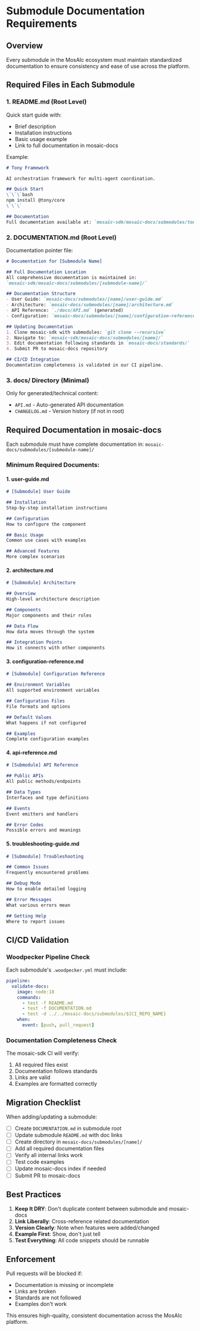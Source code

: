 # Submodule Documentation Requirements

## Overview

Every submodule in the MosAIc ecosystem must maintain standardized documentation to ensure consistency and ease of use across the platform.

## Required Files in Each Submodule

### 1. README.md (Root Level)
Quick start guide with:
- Brief description
- Installation instructions  
- Basic usage example
- Link to full documentation in mosaic-docs

Example:
```markdown
# Tony Framework

AI orchestration framework for multi-agent coordination.

## Quick Start
\`\`\`bash
npm install @tony/core
\`\`\`

## Documentation
Full documentation available at: `mosaic-sdk/mosaic-docs/submodules/tony/`
```

### 2. DOCUMENTATION.md (Root Level)
Documentation pointer file:

```markdown
# Documentation for [Submodule Name]

## Full Documentation Location
All comprehensive documentation is maintained in:
`mosaic-sdk/mosaic-docs/submodules/[submodule-name]/`

## Documentation Structure
- User Guide: `mosaic-docs/submodules/[name]/user-guide.md`
- Architecture: `mosaic-docs/submodules/[name]/architecture.md`  
- API Reference: `./docs/API.md` (generated)
- Configuration: `mosaic-docs/submodules/[name]/configuration-reference.md`

## Updating Documentation
1. Clone mosaic-sdk with submodules: `git clone --recursive`
2. Navigate to: `mosaic-sdk/mosaic-docs/submodules/[name]/`
3. Edit documentation following standards in `mosaic-docs/standards/`
4. Submit PR to mosaic-docs repository

## CI/CD Integration
Documentation completeness is validated in our CI pipeline.
```

### 3. docs/ Directory (Minimal)
Only for generated/technical content:
- `API.md` - Auto-generated API documentation
- `CHANGELOG.md` - Version history (if not in root)

## Required Documentation in mosaic-docs

Each submodule must have complete documentation in:
`mosaic-docs/submodules/[submodule-name]/`

### Minimum Required Documents:

#### 1. user-guide.md
```markdown
# [Submodule] User Guide

## Installation
Step-by-step installation instructions

## Configuration  
How to configure the component

## Basic Usage
Common use cases with examples

## Advanced Features
More complex scenarios
```

#### 2. architecture.md
```markdown
# [Submodule] Architecture

## Overview
High-level architecture description

## Components
Major components and their roles

## Data Flow
How data moves through the system

## Integration Points
How it connects with other components
```

#### 3. configuration-reference.md
```markdown
# [Submodule] Configuration Reference

## Environment Variables
All supported environment variables

## Configuration Files
File formats and options

## Default Values
What happens if not configured

## Examples
Complete configuration examples
```

#### 4. api-reference.md
```markdown
# [Submodule] API Reference

## Public APIs
All public methods/endpoints

## Data Types
Interfaces and type definitions

## Events
Event emitters and handlers

## Error Codes
Possible errors and meanings
```

#### 5. troubleshooting-guide.md
```markdown
# [Submodule] Troubleshooting

## Common Issues
Frequently encountered problems

## Debug Mode
How to enable detailed logging

## Error Messages
What various errors mean

## Getting Help
Where to report issues
```

## CI/CD Validation

### Woodpecker Pipeline Check
Each submodule's `.woodpecker.yml` must include:

```yaml
pipeline:
  validate-docs:
    image: node:18
    commands:
      - test -f README.md
      - test -f DOCUMENTATION.md
      - test -d ../../mosaic-docs/submodules/${CI_REPO_NAME}
    when:
      event: [push, pull_request]
```

### Documentation Completeness Check
The mosaic-sdk CI will verify:
1. All required files exist
2. Documentation follows standards
3. Links are valid
4. Examples are formatted correctly

## Migration Checklist

When adding/updating a submodule:

- [ ] Create `DOCUMENTATION.md` in submodule root
- [ ] Update submodule `README.md` with doc links
- [ ] Create directory in `mosaic-docs/submodules/[name]/`
- [ ] Add all required documentation files
- [ ] Verify all internal links work
- [ ] Test code examples
- [ ] Update mosaic-docs index if needed
- [ ] Submit PR to mosaic-docs

## Best Practices

1. **Keep It DRY**: Don't duplicate content between submodule and mosaic-docs
2. **Link Liberally**: Cross-reference related documentation
3. **Version Clearly**: Note when features were added/changed
4. **Example First**: Show, don't just tell
5. **Test Everything**: All code snippets should be runnable

## Enforcement

Pull requests will be blocked if:
- Documentation is missing or incomplete
- Links are broken
- Standards are not followed
- Examples don't work

This ensures high-quality, consistent documentation across the MosAIc platform.